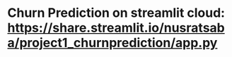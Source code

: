 # Churn Prediction on streamlit cloud: https://share.streamlit.io/nusratsaba/project1_churnprediction/app.py
